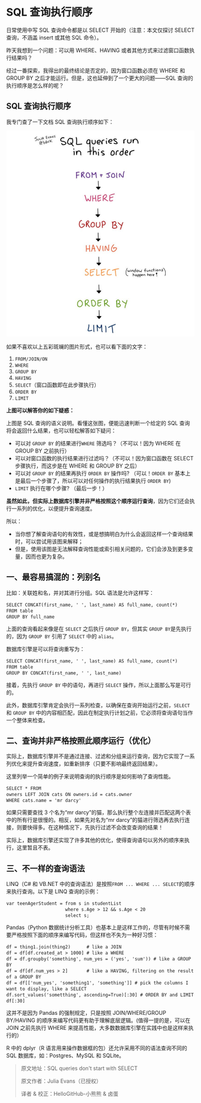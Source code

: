 # SQL 查询执行顺序



日常使用中写 SQL 查询命令都是以 SELECT 开始的（注意：本文仅探讨 SELECT 查询，不涵盖 insert 或其他 SQL 命令）。

昨天我想到一个问题：可以用 WHERE、HAVING 或者其他方式来过滤窗口函数执行结果吗？

经过一番探索，我得出的最终结论是否定的，因为窗口函数必须在 WHERE 和 GROUP BY 之后才能运行。但是，这也延伸到了一个更大的问题——SQL 查询的执行顺序是怎么样的呢？

## SQL 查询执行顺序

我专门查了一下文档 SQL 查询执行顺序如下：

![图片](640.png)

如果不喜欢以上五彩斑斓的图片形式，也可以看下面的文字：

1. `FROM/JOIN/ON`
2. `WHERE`
3. `GROUP BY`
4. `HAVING`
5. `SELECT`（窗口函数即在此步骤执行）
6. `ORDER BY`
7. `LIMIT`

**上图可以解答你的如下疑惑：**

上图是 SQL 查询的语义说明。看懂这张图，便能迅速判断一个给定的 SQL 查询将会返回什么结果，也可以轻松解答如下疑问：

- 可以对 `GROUP BY` 的结果进行`WHERE` 筛选吗？（不可以！因为 WHERE 在 GROUP BY 之前执行）
- 可以对窗口函数的执行结果进行过滤吗？（不可以！因为窗口函数在 SELECT 步骤执行，而这步是在 WHERE 和 GROUP BY 之后）
- 可以对 `GROUP BY` 的结果再执行 `ORDER BY` 操作吗? （可以！`ORDER BY` 基本上是最后一个步骤了，所以可以对任何操作的执行结果执行 `ORDER BY`)
- `LIMIT` 执行在哪个步骤? （最后一步！）

**虽然如此，但实际上数据库引擎并非严格按照这个顺序运行查询**，因为它们还会执行一系列的优化，以便提升查询速度。

所以：

- 当你想了解查询语句的有效性，或是想搞明白为什么会返回这样一个查询结果时，可以尝试用该图来解释；
- 但是，使用该图是无法解释查询性能或索引相关问题的，它们会涉及到更多变量，因而也更为复杂。

## 一、最容易搞混的：列别名

比如：关联姓和名，并对其进行分组。SQL 语法是允许这样写：

```
SELECT CONCAT(first_name, ' ', last_name) AS full_name, count(*)
FROM table
GROUP BY full_name
```

上面的查询看起来像是在 `SELECT` 之后执行 `GROUP BY`，但其实 `GROUP BY`是先执行的，因为 `GROUP BY` 引用了 `SELECT` 中的 `alias`。

数据库引擎是可以将查询重写为：

```
SELECT CONCAT(first_name, ' ', last_name) AS full_name, count(*)
FROM table
GROUP BY CONCAT(first_name, ' ', last_name)
```

接着，先执行 `GROUP BY` 中的语句，再进行 `SELECT` 操作，所以上面那么写是可行的。

此外，数据库引擎肯定会执行一系列检查，以确保在查询开始运行之前，`SELECT` 和 `GROUP BY` 中的内容相匹配，因此在制定执行计划之前，它必须将查询语句当作一个整体来检查。

## 二、查询并非严格按照此顺序运行（优化）

实际上，数据库引擎并不是通过连接、过滤和分组来运行查询，因为它实现了一系列优化来提升查询速度，如重新排序（只要不影响最终返回结果）。

这里列举一个简单的例子来说明查询的执行顺序是如何影响了查询性能。

```
SELECT * FROM
owners LEFT JOIN cats ON owners.id = cats.owner
WHERE cats.name = 'mr darcy'
```

如果只需要查找 3 个名为“mr darcy”的猫，那么执行整个左连接并匹配这两个表中的所有行是很慢的。相反，如果先对名为“mr darcy”的猫进行筛选再去执行连接，则要快得多。在这种情况下，先执行过滤不会改变查询的结果！

实际上，数据库引擎还实现了许多其他的优化，使得查询语句以另外的顺序来执行，这里暂且不表。

## 三、不一样的查询语法

LINQ（C# 和 VB.NET 中的查询语法）是按照`FROM ... WHERE ... SELECT`的顺序来执行查询。以下是 LINQ 查询的示例：

```
var teenAgerStudent = from s in studentList
                      where s.Age > 12 && s.Age < 20
                      select s;
```

Pandas（Python 数据统计分析工具）也基本上是这样工作的，尽管有时候不需要严格按照下面的顺序来编写代码，但这样也不失为一种好习惯：

```
df = thing1.join(thing2)      # like a JOIN
df = df[df.created_at > 1000] # like a WHERE
df = df.groupby('something', num_yes = ('yes', 'sum')) # like a GROUP BY
df = df[df.num_yes > 2]       # like a HAVING, filtering on the result of a GROUP BY
df = df[['num_yes', 'something1', 'something']] # pick the columns I want to display, like a SELECT
df.sort_values('sometthing', ascending=True)[:30] # ORDER BY and LIMIT
df[:30]
```

这并不是因为 Pandas 的强制规定，只是按照 JOIN/WHERE/GROUP BY/HAVING 的顺序来编写代码更有助于理解底层逻辑。(值得一提的是，可以在 JOIN 之前先执行 WHERE 来提高性能，大多数数据库引擎在实践中也是这样来执行的）

R 中的 dplyr（R 语言用来操作数据框的包）还允许采用不同的语法查询不同的 SQL 数据库，如：Postgres、MySQL 和 SQLite。



> 原文地址：SQL queries don't start with SELECT
>
> 原文作者：Julia Evans（已授权）
>
> 译者 & 校正：HelloGitHub-小熊熊 & 卤蛋
